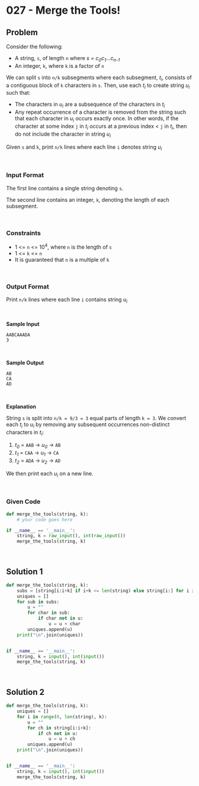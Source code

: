 # 027 - Merge the Tools!


## Problem

Consider the following:
* A string, `s`, of length `n` where *s = c<sub>0</sub>c<sub>1</sub>...c<sub>n-1</sub>*
* An integer, `k`, where `k` is a factor of `n`

We can split `s` into `n/k` subsegments where each subsegment, *t<sub>i</sub>*, consists of a contiguous block of `k` characters in `s`. Then, use each *t<sub>i</sub>* to create string *u<sub>i</sub>* such that:
* The characters in *u<sub>i</sub>* are a subsequence of the characters in *t<sub>i</sub>*
* Any repeat occurrence of a character is removed from the string such that each character in *u<sub>i</sub>* occurs exactly once. In other words, if the character at some index `j` in *t<sub>i</sub>* occurs at a previous index < `j` in *t<sub>i</sub>*, then do not include the character in string *u<sub>i</sub>*

Given `s` and `k`, print `n/k` lines where each line `i` denotes string *u<sub>i</sub>*

<br>


### Input Format

The first line contains a single string denoting `s`.

The second line contains an integer, `k`, denoting the length of each subsegment.

<br>

### Constraints


* 1 <= `n` <= 10<sup>4</sup>, where `n` is the length of `s`
* 1 <= `k` <= `n`
* It is guaranteed that `n` is a multiple of `k`



<br>



### Output Format

Print `n/k` lines where each line `i` contains string *u<sub>i</sub>*

<br>



**Sample Input**



```
AABCAAADA
3
```

<br>


**Sample Output**


```
AB
CA
AD
```


<br>


**Explanation**

String `s` is split into `n/k = 9/3 = 3` equal parts of length `k = 3`. We convert each *t<sub>i</sub>* to *u<sub>i</sub>* by removing any subsequent occurrences non-distinct characters in *t<sub>i</sub>*:

1. *t<sub>0</sub>* = `AAB` -> *u<sub>0</sub>* -> `AB`
2. *t<sub>1</sub>* = `CAA` -> *u<sub>1</sub>* -> `CA`
3. *t<sub>2</sub>* = `ADA` -> *u<sub>2</sub>* -> `AD`

We then print each *u<sub>i</sub>* on a new line.

<br>


### Given Code

```python
def merge_the_tools(string, k):
    # your code goes here

if __name__ == '__main__':
    string, k = raw_input(), int(raw_input())
    merge_the_tools(string, k)
```


<br>


## Solution 1

```python
def merge_the_tools(string, k):
    subs = [string[i:i+k] if i+k <= len(string) else string[i:] for i in range(0, len(string), k)]
    uniques = []
    for sub in subs:
        u = ""
        for char in sub:
            if char not in u:
                u = u + char
        uniques.append(u)
    print("\n".join(uniques))


if __name__ == '__main__':
    string, k = input(), int(input())
    merge_the_tools(string, k)
```


<br>


## Solution 2

```python
def merge_the_tools(string, k):
    uniques = []
    for i in range(0, len(string), k):
        u = ""
        for ch in string[i:i+k]:
            if ch not in u:
                u = u + ch
        uniques.append(u)
    print("\n".join(uniques))


if __name__ == '__main__':
    string, k = input(), int(input())
    merge_the_tools(string, k)
```
